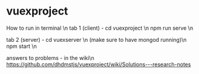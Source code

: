 # vuexproject
How to run in terminal \n
tab 1 (client) - cd vuexproject \n
npm run serve \n

tab 2 (server) - cd vuexserver \n
(make sure to have mongod running)\n
npm start \n

answers to problems - in the wiki\n
https://github.com/dhdmstjs/vuexproject/wiki/Solutions---research-notes
